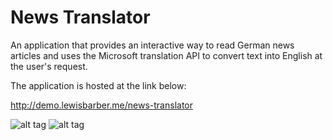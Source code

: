 News Translator
===============

An application that provides an interactive way to read German news articles and uses the Microsoft translation API to convert text into English at the user's request.

The application is hosted at the link below:

http://demo.lewisbarber.me/news-translator

![alt tag](http://lewisbarber.me/wp-content/uploads/2014/11/30.png)
![alt tag](http://lewisbarber.me/wp-content/uploads/2014/11/31.png)
